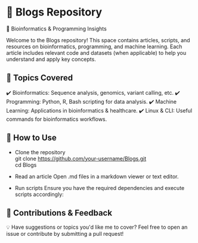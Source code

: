 # 📘 Blogs Repository

🚀 Bioinformatics & Programming Insights

Welcome to the Blogs repository! This space contains articles, scripts, and resources on bioinformatics, programming, and machine learning. Each article includes relevant code and datasets (when applicable) to help you understand and apply key concepts.

## 📖 Topics Covered
✔️ Bioinformatics: Sequence analysis, genomics, variant calling, etc.
✔️ Programming: Python, R, Bash scripting for data analysis.
✔️ Machine Learning: Applications in bioinformatics & healthcare.
✔️ Linux & CLI: Useful commands for bioinformatics workflows.

## 📌 How to Use
    
- Clone the repository  
git clone https://github.com/your-username/Blogs.git  
cd Blogs  

- Read an article
Open .md files in a markdown viewer or text editor.

- Run scripts
Ensure you have the required dependencies and execute scripts accordingly:

## 📩 Contributions & Feedback
💡 Have suggestions or topics you'd like me to cover? Feel free to open an issue or contribute by submitting a pull request!
